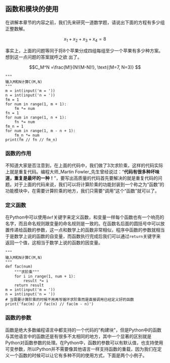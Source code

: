 ﻿## 函数和模块的使用

在讲解本章节的内容之前，我们先来研究一道数学题，请说出下面的方程有多少组正整数解。

$$x_1 + x_2 + x_3 + x_4 = 8$$

事实上，上面的问题等同于将8个苹果分成四组每组至少一个苹果有多少种方案。想到这一点问题的答案就呼之欲
出了。

$$C_M^N =\frac{M!}{N!(M-N)!}, \text{(M=7, N=3)} $$


    """
	输入M和N计算C(M,N)
	"""
	m = int(input('m = '))
	n = int(input('n = '))
	fm = 1
	for num in range(1, m + 1):
	    fm *= num
	fn = 1
	for num in range(1, n + 1):
	    fn *= num
	fm_n = 1
	for num in range(1, m - n + 1):
	    fm_n *= num
	print(fm // fn // fm_n)

### 函数的作用

不知道大家是否注意到，在上面的代码中，我们做了3次求阶乘，这样的代码实际上就是重复代码。编程大师_Martin Fowler_先生曾经说过：“**代码有很多种坏味道，重复是最坏的一种！**”，要写出高质量的代码首先要解决的就是重复代码的问题。对于上面的代码来说，我们可以将计算阶乘的功能封装到一个称之为“函数”的功能模块中，在需要计算阶乘的地方，我们只需要“调用”这个“函数”就可以了。


### 定义函数

在Python中可以使用`def`关键字来定义函数，和变量一样每个函数也有一个响亮的名字，而且命名规则跟变量的命名规则是一致的。在函数名后面的圆括号中可以放置传递给函数的参数，这一点和数学上的函数非常相似，程序中函数的参数就相当于是数学上说的函数的自变量，而函数执行完成后我们可以通过`return`关键字来返回一个值，这相当于数学上说的函数的因变量。

    """
	输入M和N计算C(M,N)
	"""
	def fac(num)
		"""求阶乘"""
		for i in range(1, num + 1):
			result *= i
		return result
	m = int(input('m = '))
	n = int(input('n = '))
	# 当需要计算阶乘的时候不用再写循环求阶乘而是直接调用已经定义好的函数
	print('fac(m) // fac(n) // fac(m - n)')

### 函数的参数

函数是绝大多数编程语言中都支持的一个代码的"构建块"，但是Python中的函数与其他语言中的函数还是有很多不太相同的地方，其中一个显著的区别就是Python对函数参数的处理。在Python中，函数的参数可以有默认值，也支持使用可变参数，所以Python并不需要像其他语言一样支持函数的重载，因为我们在定义一个函数的时候可以让它有多种不同的使用方式，下面是两个小例子。

